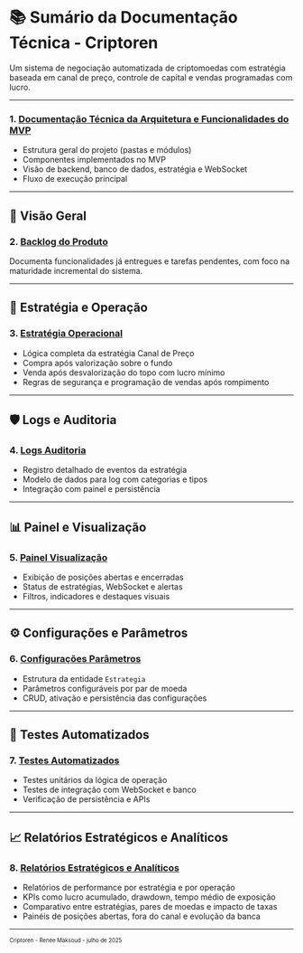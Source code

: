# 📚 **Sumário da Documentação Técnica - Criptoren**

Um sistema de negociação automatizada de criptomoedas com estratégia baseada em canal de preço, controle de capital e vendas programadas com lucro.

---

### 1. [**Documentação Técnica da Arquitetura e Funcionalidades do MVP**](https://maksoud.github.io/Criptomoedas/Documenta%C3%A7%C3%A3o%20T%C3%A9cnica/Documenta%C3%A7%C3%A3o%20t%C3%A9cnica%20da%20arquitetura%20e%20funcionalidades%20do%20MVP)

- Estrutura geral do projeto (pastas e módulos)
- Componentes implementados no MVP
- Visão de backend, banco de dados, estratégia e WebSocket
- Fluxo de execução principal

---
## 📘 Visão Geral

### 2. [**Backlog do Produto**](https://maksoud.github.io/Criptomoedas/Documenta%C3%A7%C3%A3o%20T%C3%A9cnica/Backlog%20de%20Produto%20-%20Criptoren)

Documenta funcionalidades já entregues e tarefas pendentes, com foco na maturidade incremental do sistema.

---

## 🧠 Estratégia e Operação

### 3. [**Estratégia Operacional**](https://maksoud.github.io/Criptomoedas/Documenta%C3%A7%C3%A3o%20T%C3%A9cnica/Detalhamento%20T%C3%A9cnico%20-%20Estrat%C3%A9gia%20Operacional)

- Lógica completa da estratégia Canal de Preço
- Compra após valorização sobre o fundo
- Venda após desvalorização do topo com lucro mínimo
- Regras de segurança e programação de vendas após rompimento

---

## 🛡️ Logs e Auditoria

### 4. [**Logs Auditoria**](https://maksoud.github.io/Criptomoedas/Documenta%C3%A7%C3%A3o%20T%C3%A9cnica/Requisitos%20T%C3%A9cnicos%20-%20Logs%20e%20Auditoria)

- Registro detalhado de eventos da estratégia
- Modelo de dados para log com categorias e tipos
- Integração com painel e persistência

---

## 📊 Painel e Visualização

### 5. [**Painel Visualização**](https://maksoud.github.io/Criptomoedas/Documenta%C3%A7%C3%A3o%20T%C3%A9cnica/Requisitos%20T%C3%A9cnicos%20-%20Painel%20e%20Visualiza%C3%A7%C3%A3o)

- Exibição de posições abertas e encerradas
- Status de estratégias, WebSocket e alertas
- Filtros, indicadores e destaques visuais

---

## ⚙️ Configurações e Parâmetros

### 6. [**Configurações Parâmetros**](https://maksoud.github.io/Criptomoedas/Documenta%C3%A7%C3%A3o%20T%C3%A9cnica/Requisitos%20T%C3%A9cnicos%20-%20Configura%C3%A7%C3%B5es%20e%20Par%C3%A2metros%20da%20Estrat%C3%A9gia)

- Estrutura da entidade `Estrategia`
- Parâmetros configuráveis por par de moeda
- CRUD, ativação e persistência das configurações

---

## 🧪 Testes Automatizados

### 7. [**Testes Automatizados**](https://maksoud.github.io/Criptomoedas/Documenta%C3%A7%C3%A3o%20T%C3%A9cnica/Requisitos%20T%C3%A9cnicos%20-%20Testes%20Automatizados)

- Testes unitários da lógica de operação
- Testes de integração com WebSocket e banco
- Verificação de persistência e APIs

---

## 📈 Relatórios Estratégicos e Analíticos

### 8. [**Relatórios Estratégicos e Analíticos**](https://maksoud.github.io/Criptomoedas/Documenta%C3%A7%C3%A3o%20T%C3%A9cnica/Requisitos%20T%C3%A9cnicos%20-%20Relat%C3%B3rios%20Estrat%C3%A9gicos%20e%20Anal%C3%ADticos)

- Relatórios de performance por estratégia e por operação
- KPIs como lucro acumulado, drawdown, tempo médio de exposição
- Comparativo entre estratégias, pares de moedas e impacto de taxas
- Painéis de posições abertas, fora do canal e evolução da banca

---


<sup><sub>
Criptoren - Renée Maksoud - julho de 2025
</sub></sup>